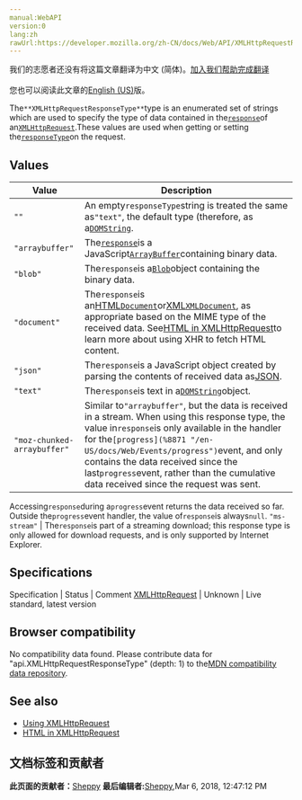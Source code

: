 ```yaml
---
manual:WebAPI
version:0
lang:zh
rawUrl:https://developer.mozilla.org/zh-CN/docs/Web/API/XMLHttpRequestResponseType
---
```




<bdi>我们的志愿者还没有将这篇文章翻译为<bdi>中文 (简体)</bdi>。[加入我们帮助完成翻译](%21906 "")<br></br>您也可以阅读此文章的[English (US)](%21907 "")版。</bdi>






The`**XMLHttpRequestResponseType**`type is an enumerated set of strings which are used to specify the type of data contained in the[`response`](%21908 "The XMLHttpRequest response property returns the response's body content as an ArrayBuffer, Blob, Document, JavaScript Object, or DOMString, depending on the value of the request's responseType property.")of an[`XMLHttpRequest`](%14224 "Use XMLHttpRequest (XHR) objects to interact with servers. You can retrieve data from a URL without having to do a full page refresh. This enables a Web page to update just part of a page without disrupting what the user is doing.").These values are used when getting or setting the[`responseType`](%21909 "The XMLHttpRequest property responseType is an enumerated string value specifying the type of data contained in the response.")on the request.


## Values<a name="Values"></a>
Value | Description 
 ---  |  ---  | 
`""` | An empty`responseType`string is treated the same as`"text"`, the default type (therefore, as a[`DOMString`](%3945 "DOMString is a UTF-16 String. As JavaScript already uses such strings, DOMString is mapped directly to a String."). 
`"arraybuffer"` | The[`response`](%21908 "The XMLHttpRequest response property returns the response's body content as an ArrayBuffer, Blob, Document, JavaScript Object, or DOMString, depending on the value of the request's responseType property.")is a JavaScript[`ArrayBuffer`](%3603 "The ArrayBuffer object is used to represent a generic, fixed-length raw binary data buffer. You cannot directly manipulate the contents of an ArrayBuffer; instead, you create one of the typed array objects or a DataView object which represents the buffer in a specific format, and use that to read and write the contents of the buffer.")containing binary data. 
`"blob"` | The`response`is a[`Blob`](%4167 "A Blob object represents a file-like object of immutable, raw data. Blobs represent data that isn't necessarily in a JavaScript-native format. The File interface is based on Blob, inheriting blob functionality and expanding it to support files on the user's system.")object containing the binary data. 
`"document"` | The`response`is an[HTML](%138 "HTML: HTML (HyperText Markup Language) is a descriptive language that specifies webpage structure.")[`Document`](%11711 "The Document interface represents any web page loaded in the browser and serves as an entry point into the web page's content, which is the DOM tree.")or[XML](%449 "XML: eXtensible Markup Language (XML) is a generic markup language specified by the W3C. The information technology (IT) industry uses many languages based on XML as data-description languages.")[`XMLDocument`](%21910 "The XMLDocument interface represent an XML document. It inherits from the generic Document and does not add any specific methods or properties to it: nevertheless, several algorithms behave differently with the two types of documents."), as appropriate based on the MIME type of the received data. See[HTML in XMLHttpRequest](%21911 "")to learn more about using XHR to fetch HTML content. 
`"json"` | The`response`is a JavaScript object created by parsing the contents of received data as[JSON](%16796 "JSON: JavaScript Object Notation (JSON) is a data-interchange format.  Although not a strict subset, JSON closely resembles a subset of JavaScript syntax. Though many programming languages support JSON, JSON is especially useful for JavaScript-based apps, including websites and browser extensions."). 
`"text"` | The`response`is text in a[`DOMString`](%3945 "DOMString is a UTF-16 String. As JavaScript already uses such strings, DOMString is mapped directly to a String.")object. 
`"moz-chunked-arraybuffer"`<i></i> | Similar to`"arraybuffer"`, but the data is received in a stream. When using this response type, the value in`response`is only available in the handler for the`[progress](%8871 "/en-US/docs/Web/Events/progress")`event, and only contains the data received since the last`progress`event, rather than the cumulative data received since the request was sent.



Accessing`response`during a`progress`event returns the data received so far. Outside the`progress`event handler, the value of`response`is always`null`. 
`"ms-stream"`<i></i> | The`response`is part of a streaming download; this response type is only allowed for download requests, and is only supported by Internet Explorer. 


## Specifications<a name="Specifications"></a>
Specification | Status | Comment 
[XMLHttpRequest](%21912 "The 'XMLHttpRequest' specification") | Unknown | Live standard, latest version 


## Browser compatibility<a name="Browser_compatibility"></a>


No compatibility data found. Please contribute data for &quot;api.XMLHttpRequestResponseType&quot; (depth: 1) to the[MDN compatibility data repository](%3344 "").


## See also<a name="See_also"></a>

* [Using XMLHttpRequest](%21913 "")
* [HTML in XMLHttpRequest](%21911 "")



## 文档标签和贡献者
**此页面的贡献者：**[Sheppy](%405 "")
**最后编辑者:**[Sheppy](%405 ""),<time>Mar 6, 2018, 12:47:12 PM</time>


